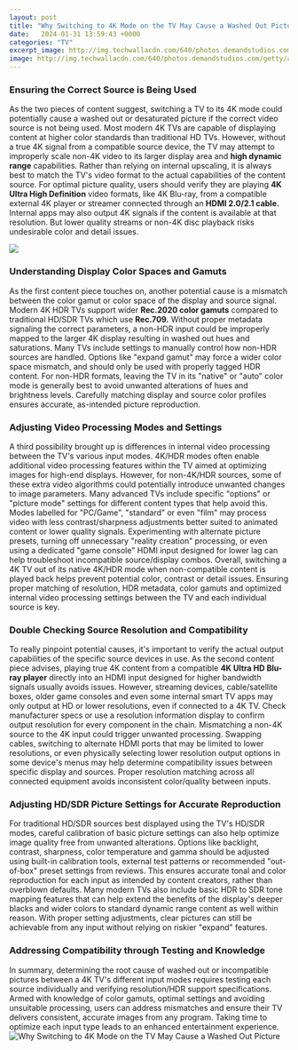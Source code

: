 ```yaml
---
layout: post
title: "Why Switching to 4K Mode on the TV May Cause a Washed Out Picture"
date:   2024-01-31 13:59:43 +0000
categories: "TV"
excerpt_image: http://img.techwallacdn.com/640/photos.demandstudios.com/getty/article/103/6/80405825.jpg
image: http://img.techwallacdn.com/640/photos.demandstudios.com/getty/article/103/6/80405825.jpg
---
```


### Ensuring the Correct Source is Being Used
As the two pieces of content suggest, switching a TV to its 4K mode could potentially cause a washed out or desaturated picture if the correct video source is not being used. Most modern 4K TVs are capable of displaying content at higher color standards than traditional HD TVs. However, without a true 4K signal from a compatible source device, the TV may attempt to improperly scale non-4K video to its larger display area and **high dynamic range** capabilities. 
Rather than relying on internal upscaling, it is always best to match the TV's video format to the actual capabilities of the content source. For optimal picture quality, users should verify they are playing **4K Ultra High Definition** video formats, like 4K Blu-ray, from a compatible external 4K player or streamer connected through an **HDMI 2.0/2.1 cable.** Internal apps may also output 4K signals if the content is available at that resolution. But lower quality streams or non-4K disc playback risks undesirable color and detail issues.

![](https://pointerclicker.com/wp-content/uploads/2022/01/Man-watching-TV-with-washed-out-color-728x500.jpg)
### Understanding Display Color Spaces and Gamuts
As the first content piece touches on, another potential cause is a mismatch between the color gamut or color space of the display and source signal. Modern 4K HDR TVs support wider **Rec.2020 color gamuts** compared to traditional HD/SDR TVs which use **Rec.709.** Without proper metadata signaling the correct parameters, a non-HDR input could be improperly mapped to the larger 4K display resulting in washed out hues and saturations. 
Many TVs include settings to manually control how non-HDR sources are handled. Options like "expand gamut" may force a wider color space mismatch, and should only be used with properly tagged HDR content. For non-HDR formats, leaving the TV in its "native" or "auto" color mode is generally best to avoid unwanted alterations of hues and brightness levels. Carefully matching display and source color profiles ensures accurate, as-intended picture reproduction.
### Adjusting Video Processing Modes and Settings
A third possibility brought up is differences in internal video processing between the TV's various input modes. 4K/HDR modes often enable additional video processing features within the TV aimed at optimizing images for high-end displays. However, for non-4K/HDR sources, some of these extra video algorithms could potentially introduce unwanted changes to image parameters.
Many advanced TVs include specific "options" or "picture mode" settings for different content types that help avoid this. Modes labelled for "PC/Game", "standard" or even "film" may process video with less contrast/sharpness adjustments better suited to animated content or lower quality signals. Experimenting with alternate picture presets, turning off unnecessary "reality creation" processing, or even using a dedicated "game console" HDMI input designed for lower lag can help troubleshoot incompatible source/display combos. 
Overall, switching a 4K TV out of its native 4K/HDR mode when non-compatible content is played back helps prevent potential color, contrast or detail issues. Ensuring proper matching of resolution, HDR metadata, color gamuts and optimized internal video processing settings between the TV and each individual source is key.
### Double Checking Source Resolution and Compatibility
To really pinpoint potential causes, it's important to verify the actual output capabilities of the specific source devices in use. As the second content piece advises, playing true 4K content from a compatible **4K Ultra HD Blu-ray player** directly into an HDMI input designed for higher bandwidth signals usually avoids issues. 
However, streaming devices, cable/satellite boxes, older game consoles and even some internal smart TV apps may only output at HD or lower resolutions, even if connected to a 4K TV. Check manufacturer specs or use a resolution information display to confirm output resolution for every component in the chain. Mismatching a non-4K source to the 4K input could trigger unwanted processing.
Swapping cables, switching to alternate HDMI ports that may be limited to lower resolutions, or even physically selecting lower resolution output options in some device's menus may help determine compatibility issues between specific display and sources. Proper resolution matching across all connected equipment avoids inconsistent color/quality between inputs.
### Adjusting HD/SDR Picture Settings for Accurate Reproduction 
For traditional HD/SDR sources best displayed using the TV's HD/SDR modes, careful calibration of basic picture settings can also help optimize image quality free from unwanted alterations. Options like backlight, contrast, sharpness, color temperature and gamma should be adjusted using built-in calibration tools, external test patterns or recommended "out-of-box" preset settings from reviews.
This ensures accurate tonal and color reproduction for each input as intended by content creators, rather than overblown defaults. Many modern TVs also include basic HDR to SDR tone mapping features that can help extend the benefits of the display's deeper blacks and wider colors to standard dynamic range content as well within reason. With proper setting adjustments, clear pictures can still be achievable from any input without relying on riskier "expand" features.
### Addressing Compatibility through Testing and Knowledge
In summary, determining the root cause of washed out or incompatible pictures between a 4K TV's different input modes requires testing each source individually and verifying resolution/HDR support specifications. Armed with knowledge of color gamuts, optimal settings and avoiding unsuitable processing, users can address mismatches and ensure their TV delivers consistent, accurate images from any program. Taking time to optimize each input type leads to an enhanced entertainment experience.
 ![Why Switching to 4K Mode on the TV May Cause a Washed Out Picture](http://img.techwallacdn.com/640/photos.demandstudios.com/getty/article/103/6/80405825.jpg)